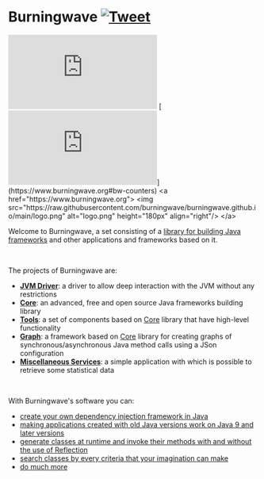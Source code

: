 # Burningwave [![Tweet](https://img.shields.io/twitter/url/http/shields.io.svg?style=social)](https://twitter.com/intent/tweet?text=%40burningwave_sw%20A%20set%20consisting%20of%20a%20%23Java%20frameworks%20building%20library%20and%20other%20applications%20and%20frameworks%20based%20on%20it&url=https://burningwave.github.io/)

[![Artifact downloads](https://www.burningwave.org/generators/generate-burningwave-artifact-downloads-badge.php)](https://www.burningwave.org/artifact-downloads/?show-monthly-trend-chart=false)
[![HitCount](https://www.burningwave.org/generators/generate-visited-pages-badge.php?)](https://www.burningwave.org#bw-counters)
<a href="https://www.burningwave.org">
<img src="https://raw.githubusercontent.com/burningwave/burningwave.github.io/main/logo.png" alt="logo.png" height="180px" align="right"/>
</a>

Welcome to Burningwave, a set consisting of a [library for building Java frameworks](https://burningwave.github.io/core/) and other applications and frameworks based on it.

<br/>

The projects of Burningwave are:
* [**JVM Driver**](https://burningwave.github.io/jvm-driver/): a driver to allow deep interaction with the JVM without any restrictions
* [**Core**](https://burningwave.github.io/core/): an advanced, free and open source Java frameworks building library
* [**Tools**](https://burningwave.github.io/tools/): a set of components based on [Core](https://burningwave.github.io/core/) library that have high-level functionality
* [**Graph**](https://burningwave.github.io/graph/): a framework based on [Core](https://burningwave.github.io/core/) library for creating graphs of synchronous/asynchronous Java method calls using a JSon configuration
* [**Miscellaneous Services**](https://burningwave.github.io/miscellaneous-services/): a simple application with which is possible to retrieve some statistical data

<br/>

With Burningwave's software you can:
* [create your own dependency injection framework in Java](https://dev.to/bw_software/how-to-create-your-own-dependency-injection-framework-o2l)
* [making applications created with old Java versions work on Java 9 and later versions](https://dev.to/bw_software/making-applications-created-with-old-java-versions-work-on-java-9-and-later-versions-19ld)
* [generate classes at runtime and invoke their methods with and without the use of Reflection](https://dev.to/bw_software/generating-classes-at-runtime-and-invoking-their-methods-with-and-without-the-use-of-reflection-in-java-41e3)
* [search classes by every criteria that your imagination can make](https://dev.to/bw_software/how-to-scan-the-classpath-in-java-fk8)
* [do much more](https://dev.to/bw_software/series/10197)
